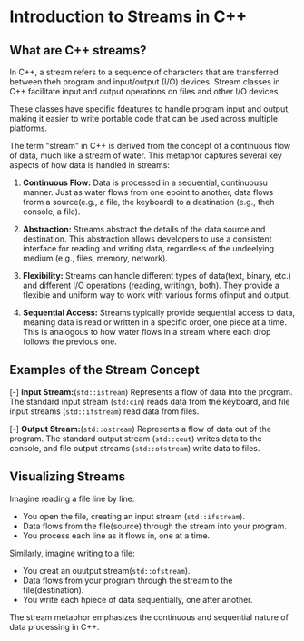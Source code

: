 # Introduction to Streams in C++ 

## What are C++ streams? 

In C++, a stream refers to a sequence of characters that are transferred between theh program and input/output (I/O) devices. Stream classes in C++ facilitate input and output operations on files and other I/O devices.

These classes have specific fdeatures to handle program input and output, making it easier to write portable code that can be used across multiple platforms.

The term "stream" in C++ is derived from the concept of a continuous flow of data, much like a stream of water. This metaphor captures several key aspects of how data is handled in streams:

1. **Continuous Flow:** Data is processed in a sequential, continuousu manner. Just as water flows from one epoint to another, data flows frorm a source(e.g., a file, the keyboard) to a destination (e.g., theh console, a file).

2. **Abstraction:** Streams abstract the details of the data source and destination. This abstraction allows developers to use a consistent interface for reading and writing data, regardless of the undeelying medium (e.g., files, memory, network).

3. **Flexibility:** Streams can handle different types of data(text, binary, etc.) and different I/O operations (reading, writingn, both). They provide a flexible and uniform way to work with various forms ofinput and output. 

4. **Sequential Access:** Streams typically provide sequential access to data, meaning data is read or written in a specific order, one piece at a time. This is analogous to how water flows in a stream where each drop follows the previous one.


## Examples of the Stream Concept

[-] **Input Stream:**(`std::istream`) Represents a flow of data into the program. The standard input stream  (`std:cin`) reads data from the keyboard, and file input streams (`std::ifstream`) read data from files.

[-] **Output Stream:**(`std::ostream`) Represents a flow of data out of the program. The standard output stream (`std::cout`) writes data to the console, and file output streams (`std::ofstream`) write data to files.


## Visualizing Streams

Imagine reading a file line by line:

- You open the file, creating an input stream (`std::ifstream`).
- Data flows from the file(source) through the stream into your program.
- You process each line as it flows in, one at a time.

Similarly, imagine writing to a file:

- You creat an ouutput stream(`std::ofstream`).
- Data flows from your program through the stream to the file(destination).
- You write each hpiece of data sequentially, one after another.

The stream metaphor emphasizes the continuous and sequential nature of data processing in C++.
